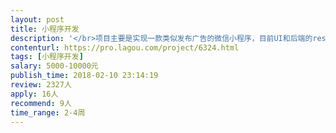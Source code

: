 ```yaml
---                
layout: post       
title: 小程序开发           
description: '</br>项目主要是实现一款类似发布广告的微信小程序，目前UI和后端的rest接口全部完成交付。</br>小程序实现的功能有：</br>1、用户注册、用户发布活动、活动搜索、微信地图引入</br>2、关注、收藏</br>3、支付等</br>'     
contenturl: https://pro.lagou.com/project/6324.html      
tags: [小程序开发]            
salary: 5000-10000元          
publish_time: 2018-02-10 23:14:19         
review: 2327人                   
apply: 16人                   
recommend: 9人                   
time_range: 2-4周              
---                 
```

